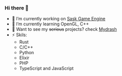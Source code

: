 ### Hi there 👋
- 🔭 I’m currently working on [Sask Game Engine](https://github.com/Mydrash/Sask)
- 🌱 I’m currently learning OpenGL, C++
- 🤔 Want to see my ~~serious~~ projects? check [Mydrash](https://github.com/Mydrash)
- ⚡ Skils:
    - Rust
    - C/C++
    - Python
    - Elixir
    - PHP
    - TypeScript and JavaScript
 
<!--
**milyth/milyth** is a ✨ _special_ ✨ repository because its `README.md` (this file) appears on your GitHub profile.

Here are some ideas to get you started:

..
 ...
- 👯 I’m looking to collaborate on ...
- 🤔 I’m looking for help with ...
- 💬 Ask me about ...
- 📫 How to reach me: ...
- 😄 Pronouns: ...
 ...
-->
